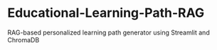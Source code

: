 # Educational-Learning-Path-RAG
RAG-based personalized learning path generator using Streamlit and ChromaDB
